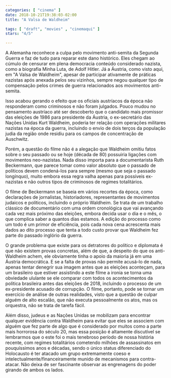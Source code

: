 ```yaml
---
categories: [ "cinema" ]
date: 2018-10-21T19:38:03-02:00
title: "A Valsa de Waldheim"

tags: [ "draft", "movies" , "cinemaqui" ]
stars: "4/5"

---
```

A Alemanha reconhece a culpa pelo movimento anti-semita da Segunda Guerra e faz de tudo para reparar este dano histórico. Eles chegam ao cúmulo de censurar em plena democracia conteúdo considerado nazista, como a biografia Minha Luta, de Adolf Hitler. Já a Áustria, como visto aqui, em "A Valsa de Waldheim", apesar de participar ativamente de práticas nazistas após anexada pelos seu vizinhos, sempre negou qualquer tipo de compensação pelos crimes de guerra relacionados aos movimentos anti-semita.

Isso acabou gerando o efeito que os oficiais austríacos da época não responderam como criminosos e não foram julgados. Pouco mudou no pensamento austríaco até ser descoberto que o candidato mais promissor das eleições de 1986 para presidente da Áustria, o ex-secretário das Nações Unidas Kurt Waldheim, poderia ter relação com operações militares nazistas na época da guerra, incluindo o envio de dois terços da população judia da região onde residiu para os campos de concentração de Auschwitz.

Porém, a questão do filme não é a alegação que Waldheim omitiu fatos sobre o seu passado ou se hoje (década de 80) possuiria ligações com movimentos neo-nazistas. Nada disso importa para a documentarista Ruth Beckermann, que parece tomar como valor absoluto que o passado de políticos devem condená-los para sempre (mesmo que seja o passado longínquo), muito embora essa regra valha apenas para possíveis ex-nazistas e não outros tipos de criminosos de regimes totalitários.

O filme de Beckermann se baseia em vários recortes da época, como declarações de jornalistas, historiadores, representantes de movimentos judaicos e políticos, incluindo o próprio Waldheim. Se trata de um trabalho clássico de documentário com uma ordem cronológica que vai avançando cada vez mais próximo das eleições, embora decida usar o dia e o mês, o que complica saber a quantos dias estamos. A edição do processo como um todo é um primor de eficiência, pois cada nova cena acrescenta mais dados ao dito processo que tenta a todo custo provar que Waldheim fez parte do passado inglório da guerra.

O grande problema que existe para os detratores do político e diplomata é que não existem provas concretas, além de que, a despeito do que os anti-Waldheim achem, ele obviamente tinha o apoio da maioria já em uma Áustria democrática. E se a falta de provas não permite acusá-lo de nada, apenas tentar denegrir sua imagem antes que as eleições aconteçam, para um brasileiro que estiver assistindo a este filme a ironia se torna uma obviedade ululante se ele comparar com todos os acontecimentos da política brasileira antes das eleições de 2018, incluindo o processo de um ex-presidente acusado de corrupção. O filme, portanto, pode se tornar um exercício de análise de outras realidades, visto que a questão de culpar alguém de alto escalão, que não executa pessoalmente os atos, mas os orquestra, não se trata de tarefa fácil.

Além disso, judeus e as Nações Unidas se mobilizam para encontrar qualquer evidência contra Waldheim para evitar que eles se associem com alguém que fez parte de algo que é considerado por muitos como a parte mais horrorosa do século 20, mas essa posição é altamente discutível se lembrarmos que o este foi o mais tenebroso período de nossa história recente, com regimes totalitários cometendo milhões de assassinatos em pouquíssimos anos e décadas, sendo o único status diferenciado do Holocausto é ter atacado um grupo extremamente coeso e intelectualmente/financeiramente munido de mecanismos para contra-atacar. Não deixa de ser fascinante observar as engrenagens do poder girando de ambos os lados.

